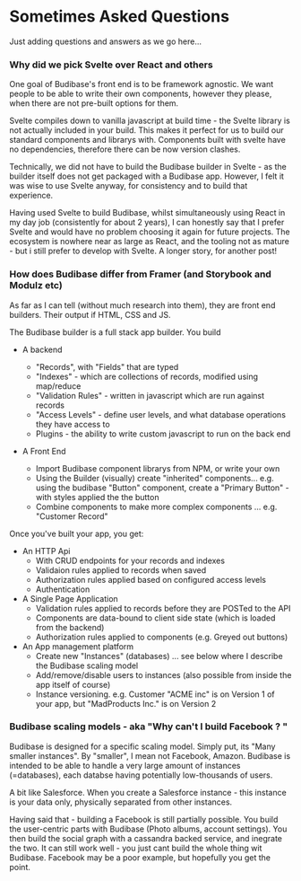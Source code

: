 # Sometimes Asked Questions

Just adding questions and answers as we go here...

### Why did we pick Svelte over React and others

One goal of Budibase's front end is to be framework agnostic. We want people to be able to write their own components, however they please, when there are not pre-built options for them.

Svelte compiles down to vanilla javascript at build time - the Svelte library is not actually included in your build. This makes it perfect for us to build our standard components and librarys with. Components built with svelte have no dependencies, therefore there can be now version clashes. 

Technically, we did not have to build the Budibase builder in Svelte - as the builder itself does not get packaged with a Budibase app. However, I felt it was wise to use Svelte anyway, for consistency and to build that experience.

Having used Svelte to build Budibase, whilst simultaneously using React in my day job (consistently for about 2 years), I can honestly say that I prefer Svelte and would have no problem choosing it again for future projects. The ecosystem is nowhere near as large as React, and the tooling not as mature - but i still prefer to develop with Svelte. A longer story, for another post!

### How does Budibase differ from Framer (and Storybook and Modulz etc)

As far as I can tell (without much research into them), they are front end builders. Their output if HTML, CSS and JS.

The Budibase builder is a full stack app builder. You build
- A backend
    - "Records", with "Fields" that are typed
    - "Indexes" - which are collections of records, modified using map/reduce
    - "Validation Rules" - written in javascript which are run against records
    - "Access Levels" - define user levels, and what database operations they have access to
    - Plugins - the ability to write custom javascript to run on the back end

- A Front End
    - Import Budibase component librarys from NPM, or write your own
    - Using the Builder (visually) create "inherited" components... e.g. using the budibase "Button" component, create a "Primary Button" - with styles applied the the button
    - Combine components to make more complex components ... e.g. "Customer Record"

Once you've built your app, you get:
- An HTTP Api
    - With CRUD endpoints for your records and indexes
    - Validaion rules applied to records when saved
    - Authorization rules applied based on configured access levels
    - Authentication
- A Single Page Application
    - Validation rules applied to records before they are POSTed to the API
    - Components are data-bound to client side state (which is loaded from the backend)
    - Authorization rules applied to components (e.g. Greyed out buttons)
- An App management platform
    - Create new "Instances" (databases) ... see below where I describe the Budibase scaling model
    - Add/remove/disable users to instances (also possible from inside the app itself of course)
    - Instance versioning. e.g. Customer "ACME inc" is on Version 1 of your app, but "MadProducts Inc." is on Version 2


### Budibase scaling models - aka "Why can't I build Facebook ? "

Budibase is designed for a specific scaling model. Simply put, its "Many smaller instances". By "smaller", I mean not Facebook, Amazon. Budibase is intended to be able to handle a very large amount of instances (=databases), each databse having potentially low-thousands of users.

A bit like Salesforce. When you create a Salesforce instance - this instance is your data only, physically separated from other instances.

Having said that - building a Facebook is still partially possible. You build the user-centric parts with Budibase (Photo albums, account settings). You then build the social graph with a cassandra backed service, and inegrate the two. It can still work well - you just cant build the whole thing wit Budibase. Facebook may be a poor example, but hopefully you get the point. 